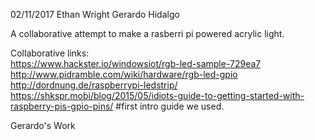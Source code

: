 
[Powered by Dark Sky]:(https://darksky.net/poweredby/)

02/11/2017
Ethan Wright
Gerardo Hidalgo

A collaborative attempt to make a rasberri pi powered acrylic light.

Collaborative links: <br />
https://www.hackster.io/windowsiot/rgb-led-sample-729ea7  <br />
http://www.pidramble.com/wiki/hardware/rgb-led-gpio  <br />
http://dordnung.de/raspberrypi-ledstrip/ <br /> 
https://shkspr.mobi/blog/2015/05/idiots-guide-to-getting-started-with-raspberry-pis-gpio-pins/ #first intro guide we used.

Gerardo's Work
